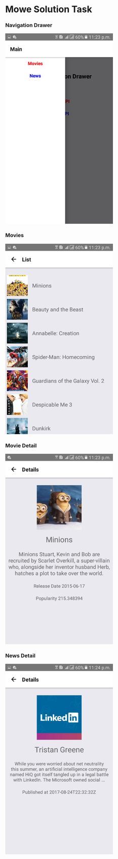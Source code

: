 # Mowe Solution Task


### Navigation Drawer
<img src="Screen%20Shots/NavigationDrawer.png" width="340" height="600">

### Movies 
<img src="Screen%20Shots/MovieList.png" width="340" height="600">

### Movie Detail
<img src="Screen%20Shots/MovieDetails.png" width="340" height="600">

### News Detail
<img src="Screen%20Shots/NewsDetails.png" width="340" height="600">






